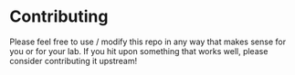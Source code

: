 # Contributing

Please feel free to use / modify this repo in any way that makes sense
for you or for your lab.
If you hit upon something that works well,
please consider contributing it upstream!